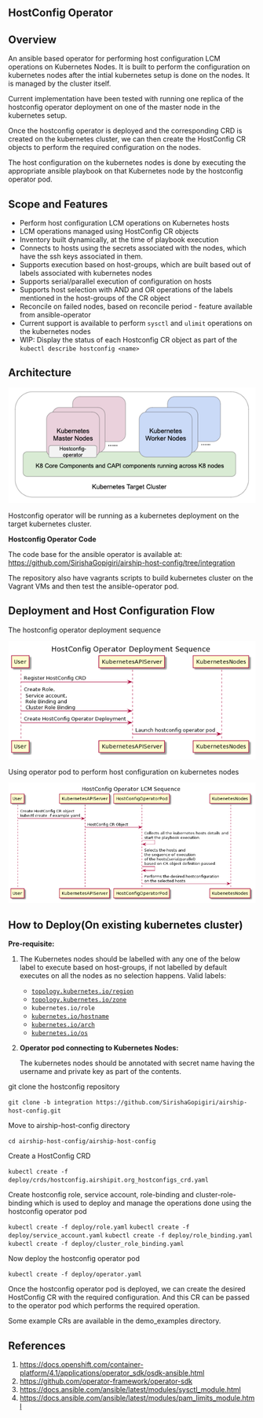 ## HostConfig Operator


## Overview
An ansible based operator for performing host configuration LCM operations on Kubernetes Nodes. It is built to perform the configuration on kubernetes nodes after the intial kubernetes setup is done on the nodes. It is managed by the cluster itself.

Current implementation have been tested with running one replica of the hostconfig operator deployment on one of the master node in the kubernetes setup.

Once the hostconfig operator is deployed and the corresponding CRD is created on the kubernetes cluster, we can then create the HostConfig CR objects to perform the required configuration on the nodes.  

The host configuration on the kubernetes nodes is done by executing the appropriate ansible playbook on that Kubernetes node by the hostconfig operator pod.


## Scope and Features
* Perform host configuration LCM operations on Kubernetes hosts
* LCM operations managed using HostConfig CR objects
* Inventory built dynamically, at the time of playbook execution
* Connects to hosts using the secrets associated with the nodes, which have the ssh keys associated in them.
* Supports execution based on host-groups, which are built based out of labels associated with kubernetes nodes
* Supports serial/parallel execution of configuration on hosts
* Supports host selection with AND and OR operations of the labels mentioned in the host-groups of the CR object
* Reconcile on failed nodes, based on reconcile period - feature available from ansible-operator
* Current support is available to perform `sysctl` and `ulimit` operations on the kubernetes nodes
* WIP: Display the status of each Hostconfig CR object as part of the `kubectl describe hostconfig <name>`

## Architecture

![](Deployment_Architecture.png)


Hostconfig operator will be running as a kubernetes deployment on the target kubernetes cluster.

**Hostconfig Operator Code**

The code base for the ansible operator is available at: https://github.com/SirishaGopigiri/airship-host-config/tree/integration

The repository also have vagrants scripts to build kubernetes cluster on the Vagrant VMs and then test the ansible-operator pod.

## Deployment and Host Configuration Flow

The hostconfig operator deployment sequence

![](deployment_flow.png)

Using operator pod to perform host configuration on kubernetes nodes

![](CR_creation_flow.png)


## How to Deploy(On existing kubernetes cluster)

**Pre-requisite:**

1. The Kubernetes nodes should be labelled with any one of the below label to execute based on host-groups, if not labelled by default executes on all the nodes as no selection happens.
    Valid labels:
    * [`topology.kubernetes.io/region`](https://kubernetes.io/docs/reference/kubernetes-api/labels-annotations-taints/#topologykubernetesiozone)
    * [`topology.kubernetes.io/zone`](https://kubernetes.io/docs/reference/kubernetes-api/labels-annotations-taints/#topologykubernetesioregion)
    * `kubernetes.io/role`
    * [`kubernetes.io/hostname`](https://kubernetes.io/docs/reference/kubernetes-api/labels-annotations-taints/#kubernetes-io-hostname)
    * [`kubernetes.io/arch`](https://kubernetes.io/docs/reference/kubernetes-api/labels-annotations-taints/#kubernetes-io-arch)
    * [`kubernetes.io/os`](https://kubernetes.io/docs/reference/kubernetes-api/labels-annotations-taints/#kubernetes-io-os)

2. **Operator pod connecting to Kubernetes Nodes:**

    The kubernetes nodes should be annotated with secret name having the username and private key as part of the contents.

git clone the hostconfig repository

`git clone -b integration https://github.com/SirishaGopigiri/airship-host-config.git`

Move to airship-host-config directory

`cd airship-host-config/airship-host-config`

Create a HostConfig CRD

`kubectl create -f deploy/crds/hostconfig.airshipit.org_hostconfigs_crd.yaml`

Create hostconfig role, service account, role-binding and cluster-role-binding which is used to deploy and manage the operations done using the hostconfig operator pod

`kubectl create -f deploy/role.yaml`
`kubectl create -f deploy/service_account.yaml`
`kubectl create -f deploy/role_binding.yaml`
`kubectl create -f deploy/cluster_role_binding.yaml`

Now deploy the hostconfig operator pod

`kubectl create -f deploy/operator.yaml`

Once the hostconfig operator pod is deployed, we can create the desired HostConfig CR with the required configuration. And this CR can be passed to the operator pod which performs the required operation.

Some example CRs are available in the demo_examples directory.

## References

1. https://docs.openshift.com/container-platform/4.1/applications/operator_sdk/osdk-ansible.html
2. https://github.com/operator-framework/operator-sdk
3. https://docs.ansible.com/ansible/latest/modules/sysctl_module.html
4. https://docs.ansible.com/ansible/latest/modules/pam_limits_module.html

